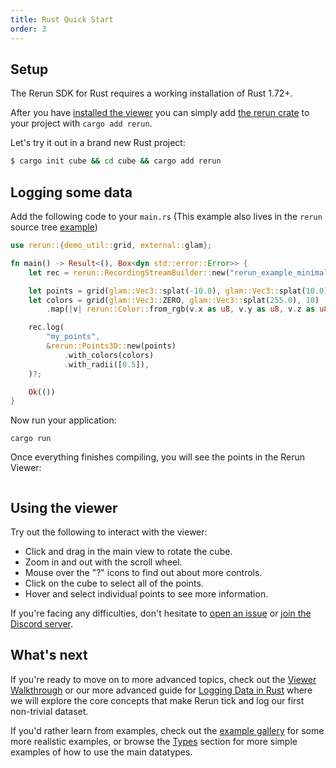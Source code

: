 ```yaml
---
title: Rust Quick Start
order: 3
---
```


## Setup
The Rerun SDK for Rust requires a working installation of Rust 1.72+.

After you have [installed the viewer](installing-viewer.md) you can simply add [the rerun crate](https://crates.io/crates/rerun) to your project with `cargo add rerun`.

Let's try it out in a brand new Rust project:
```bash
$ cargo init cube && cd cube && cargo add rerun
```

## Logging some data
Add the following code to your `main.rs`
(This example also lives in the `rerun` source tree [example](https://github.com/rerun-io/rerun/tree/latest/examples/rust/minimal/src/main.rs))
```rust
use rerun::{demo_util::grid, external::glam};

fn main() -> Result<(), Box<dyn std::error::Error>> {
    let rec = rerun::RecordingStreamBuilder::new("rerun_example_minimal").spawn(None)?;

    let points = grid(glam::Vec3::splat(-10.0), glam::Vec3::splat(10.0), 10);
    let colors = grid(glam::Vec3::ZERO, glam::Vec3::splat(255.0), 10)
        .map(|v| rerun::Color::from_rgb(v.x as u8, v.y as u8, v.z as u8));

    rec.log(
        "my_points",
        &rerun::Points3D::new(points)
            .with_colors(colors)
            .with_radii([0.5]),
    )?;

    Ok(())
}
```

Now run your application:
```
cargo run
```

Once everything finishes compiling, you will see the points in the Rerun Viewer:

<picture>
  <img src="https://static.rerun.io/intro_rust_result/cc780eb9bf014d8b1a68fac174b654931f92e14f/full.png" alt="">
  <source media="(max-width: 480px)" srcset="https://static.rerun.io/intro_rust_result/cc780eb9bf014d8b1a68fac174b654931f92e14f/480w.png">
  <source media="(max-width: 768px)" srcset="https://static.rerun.io/intro_rust_result/cc780eb9bf014d8b1a68fac174b654931f92e14f/768w.png">
  <source media="(max-width: 1024px)" srcset="https://static.rerun.io/intro_rust_result/cc780eb9bf014d8b1a68fac174b654931f92e14f/1024w.png">
  <source media="(max-width: 1200px)" srcset="https://static.rerun.io/intro_rust_result/cc780eb9bf014d8b1a68fac174b654931f92e14f/1200w.png">
</picture>


## Using the viewer
Try out the following to interact with the viewer:
 * Click and drag in the main view to rotate the cube.
 * Zoom in and out with the scroll wheel.
 * Mouse over the "?" icons to find out about more controls.
 * Click on the cube to select all of the points.
 * Hover and select individual points to see more information.

If you're facing any difficulties, don't hesitate to [open an issue](https://github.com/rerun-io/rerun/issues/new/choose) or [join the Discord server](https://discord.gg/PXtCgFBSmH).

## What's next

If you're ready to move on to more advanced topics, check out the [Viewer Walkthrough](viewer-walkthrough.md) or our
more advanced guide for [Logging Data in Rust](logging-rust.md) where we will explore the core concepts that make
Rerun tick and log our first non-trivial dataset.

If you'd rather learn from examples, check out the [example gallery](/examples) for some more realistic examples, or browse the [Types](../reference/types.md) section for more simple examples of how to use the main datatypes.
